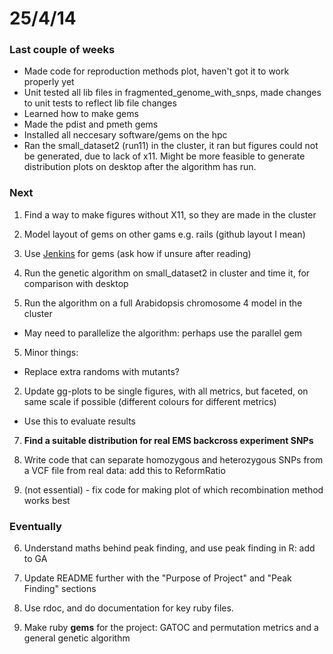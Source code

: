 25/4/14
========================================================

### Last couple of weeks

- Made code for reproduction methods plot, haven't got it to work properly yet
- Unit tested all lib files in fragmented_genome_with_snps, made changes to unit tests to reflect lib file changes
- Learned how to make gems
- Made the pdist and pmeth gems
- Installed all neccesary software/gems on the hpc
- Ran the small_dataset2 (run11) in the cluster, it ran but figures could not be generated, due to lack of x11. Might be more feasible to generate distribution plots on desktop after the algorithm has run.

### Next

1. Find a way to make figures without X11, so they are made in the cluster

2. Model layout of gems on other gams e.g. rails (github layout I mean)

2. Use [Jenkins](https://wiki.jenkins-ci.org/display/JENKINS/Meet+Jenkins) for gems (ask how if unsure after reading)

1. Run the genetic algorithm on small_dataset2 in cluster and time it, for comparison with desktop

7. Run the algorithm on a full Arabidopsis chromosome 4 model in the cluster
 - May need to parallelize the algorithm: perhaps use the parallel gem
 
5. Minor things:
 - Replace extra randoms with mutants?

2. Update gg-plots to be single figures, with all metrics, but faceted, on same scale if possible (different colours for different metrics)
 - Use this to evaluate results

7. **Find a suitable distribution for real EMS backcross experiment SNPs**

8. Write code that can separate homozygous and heterozygous SNPs from a VCF file from real data: add this to ReformRatio

9. (not essential) - fix code for making plot of which recombination method works best

### Eventually

6. Understand maths behind peak finding, and use peak finding in R: add to GA

7. Update README further with the "Purpose of Project" and "Peak Finding" sections

2. Use rdoc, and do documentation for key ruby files.

3. Make ruby **gems** for the project: GATOC and permutation metrics and a general genetic algorithm


